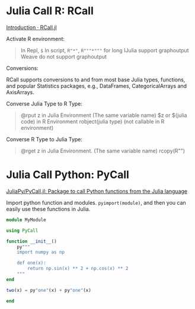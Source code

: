 # Julia Call R: RCall
[Introduction · RCall.jl](https://juliainterop.github.io/RCall.jl/stable/)

Activate R environment:
> In Repl, `$`
> In script, `R"*"`, `R"""*"""` for long
> IJulia support graphoutput
> Weave do not support graphoutput
> 

Conversions:

RCall supports conversions to and from most base Julia types, functions, and popular Statistics packages, e.g., DataFrames, CategoricalArrays and AxisArrays.

Converse Julia Type to R Type:

> @rput z in Julia Environment (The same variable name)
> $z or $(julia code) in R Environment
> robject(julia type) (not callable in R environment)

Converse R Type to Julia Type:
> @rget z in Julia Environment. (The same variable name)
> rcopy(R"")


# Julia Call Python: PyCall

[JuliaPy/PyCall.jl: Package to call Python functions from the Julia language](https://github.com/JuliaPy/PyCall.jl)

Import python function and modules. `pyimport(module)`, and then you can easily use these functions in Julia.

```julia
module MyModule

using PyCall

function __init__()
    py"""
    import numpy as np

    def one(x):
        return np.sin(x) ** 2 + np.cos(x) ** 2
    """
end

two(x) = py"one"(x) + py"one"(x)

end
```